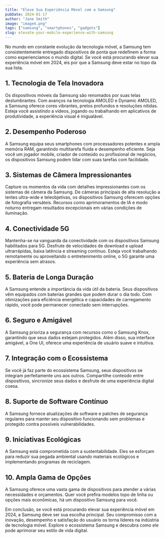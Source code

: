 ```yaml
---
title: "Eleve Sua Experiência Móvel com a Samsung"
pubDate: 2024-01-17
author: "Jane Smith"
image: "image4.png"
tags: ["samsung", "smartphones", "gadgets"]
slug: elevate-your-mobile-experience-with-samsung
---
```


No mundo em constante evolução da tecnologia móvel, a Samsung tem consistentemente entregado dispositivos de ponta que redefinem a forma como experienciamos o mundo digital. Se você está procurando elevar sua experiência móvel em 2024, eis por que a Samsung deve estar no topo da sua lista.

## **1. Tecnologia de Tela Inovadora**

Os dispositivos móveis da Samsung são renomados por suas telas deslumbrantes. Com avanços na tecnologia AMOLED e Dynamic AMOLED, a Samsung oferece cores vibrantes, pretos profundos e resoluções nítidas. Esteja você assistindo a vídeos, jogando ou trabalhando em aplicativos de produtividade, a experiência visual é inigualável.

## **2. Desempenho Poderoso**

A Samsung equipa seus smartphones com processadores potentes e ampla memória RAM, garantindo multitarefa fluida e desempenho eficiente. Seja você um jogador mobile, criador de conteúdo ou profissional de negócios, os dispositivos Samsung podem lidar com suas tarefas com facilidade.

## **3. Sistemas de Câmera Impressionantes**

Capture os momentos da vida com detalhes impressionantes com os sistemas de câmera da Samsung. De câmeras principais de alta resolução a lentes ultra-wide e teleobjetivas, os dispositivos Samsung oferecem opções de fotografia versáteis. Recursos como aprimoramentos de IA e modo noturno entregam resultados excepcionais em várias condições de iluminação.

## **4. Conectividade 5G**

Mantenha-se na vanguarda da conectividade com os dispositivos Samsung habilitados para 5G. Desfrute de velocidades de download e upload ultrarrápidas, baixa latência e streaming contínuo. Esteja você trabalhando remotamente ou aproveitando o entretenimento online, o 5G garante uma experiência sem atrasos.

## **5. Bateria de Longa Duração**

A Samsung entende a importância da vida útil da bateria. Seus dispositivos vêm equipados com baterias grandes que podem durar o dia todo. Com otimizações para eficiência energética e capacidades de carregamento rápido, você pode permanecer conectado sem interrupções.

## **6. Seguro e Amigável**

A Samsung prioriza a segurança com recursos como o Samsung Knox, garantindo que seus dados estejam protegidos. Além disso, sua interface amigável, a One UI, oferece uma experiência de usuário suave e intuitiva.

## **7. Integração com o Ecossistema**

Se você já faz parte do ecossistema Samsung, seus dispositivos se integram perfeitamente uns aos outros. Compartilhe conteúdo entre dispositivos, sincronize seus dados e desfrute de uma experiência digital coesa.

## **8. Suporte de Software Contínuo**

A Samsung fornece atualizações de software e patches de segurança regulares para manter seu dispositivo funcionando sem problemas e protegido contra possíveis vulnerabilidades.

## **9. Iniciativas Ecológicas**

A Samsung está comprometida com a sustentabilidade. Eles se esforçam para reduzir sua pegada ambiental usando materiais ecológicos e implementando programas de reciclagem.

## **10. Ampla Gama de Opções**

A Samsung oferece uma vasta gama de dispositivos para atender a várias necessidades e orçamentos. Quer você prefira modelos topo de linha ou opções mais econômicas, há um dispositivo Samsung para você.

Em conclusão, se você está procurando elevar sua experiência móvel em 2024, a Samsung deve ser sua escolha principal. Seu compromisso com a inovação, desempenho e satisfação do usuário os torna líderes na indústria de tecnologia móvel. Explore o ecossistema Samsung e descubra como ele pode aprimorar seu estilo de vida digital.
